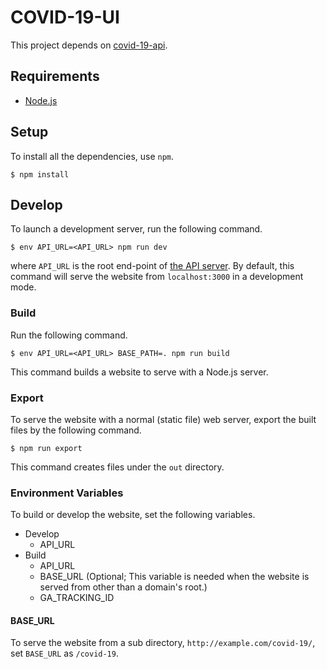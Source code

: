 # COVID-19-UI

This project depends on [covid-19-api](https://github.com/NLPforCOVID-19/covid-19-api).

## Requirements

- [Node.js](https://nodejs.org/en/)

## Setup

To install all the dependencies, use `npm`.

```
$ npm install
```

## Develop

To launch a development server, run the following command.

```
$ env API_URL=<API_URL> npm run dev
```

where `API_URL` is the root end-point of [the API server](https://github.com/NLPforCOVID-19/covid-19-api).
By default, this command will serve the website from `localhost:3000` in a development mode.

### Build

Run the following command.

```
$ env API_URL=<API_URL> BASE_PATH=. npm run build
```

This command builds a website to serve with a Node.js server.

### Export

To serve the website with a normal (static file) web server, export the built files by the following command.

```
$ npm run export
```

This command creates files under the `out` directory.

### Environment Variables

To build or develop the website, set the following variables.

- Develop
  - API_URL
- Build
  - API_URL
  - BASE_URL (Optional; This variable is needed when the website is served from other than a domain's root.)
  - GA_TRACKING_ID

#### BASE_URL

To serve the website from a sub directory, `http://example.com/covid-19/`, set `BASE_URL` as `/covid-19`.
